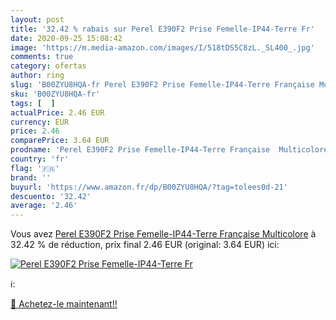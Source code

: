 ```yaml
---
layout: post
title: '32.42 % rabais sur Perel E390F2 Prise Femelle-IP44-Terre Fr'
date: 2020-09-25 15:08:42
image: 'https://m.media-amazon.com/images/I/518tDS5C8zL._SL400_.jpg'
comments: true
category: ofertas
author: ring
slug: 'B00ZYU8HQA-fr Perel E390F2 Prise Femelle-IP44-Terre Française Multicolore'
sku: 'B00ZYU8HQA-fr'
tags: [  ]
actualPrice: 2.46 EUR
currency: EUR
price: 2.46
comparePrice: 3.64 EUR
prodname: 'Perel E390F2 Prise Femelle-IP44-Terre Française  Multicolore'
country: 'fr'
flag: '🇫🇷'
brand: ''
buyurl: 'https://www.amazon.fr/dp/B00ZYU8HQA/?tag=tolees0d-21'
descuento: '32.42'
average: '2.46'
---
```


Vous avez [Perel E390F2 Prise Femelle-IP44-Terre Française  Multicolore](https://www.amazon.fr/dp/B00ZYU8HQA/?tag=tolees0d-21)  à  32.42 % de réduction, prix final  2.46 EUR (original: 3.64 EUR) ici:

[![Perel E390F2 Prise Femelle-IP44-Terre Fr](https://m.media-amazon.com/images/I/518tDS5C8zL._SL400_.jpg)](https://www.amazon.fr/dp/B00ZYU8HQA/?tag=tolees0d-21)

ℹ️:


[🛒 Achetez-le maintenant!!](https://www.amazon.fr/dp/B00ZYU8HQA/?tag=tolees0d-21)
